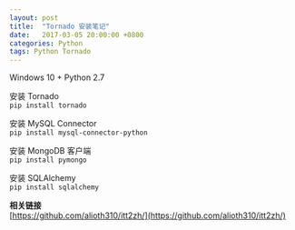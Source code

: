 ```yaml
---
layout: post
title:  "Tornado 安装笔记"
date:   2017-03-05 20:00:00 +0800
categories: Python
tags: Python Tornado
---
```


Windows 10 + Python 2.7

安装 Tornado  
<code>pip install tornado</code>

安装 MySQL Connector  
<code>pip install mysql-connector-python</code>

安装 MongoDB 客户端  
<code>pip install pymongo</code>

安装 SQLAlchemy  
<code>pip install sqlalchemy</code>

**相关链接**  
[https://github.com/alioth310/itt2zh/](https://github.com/alioth310/itt2zh/)  
